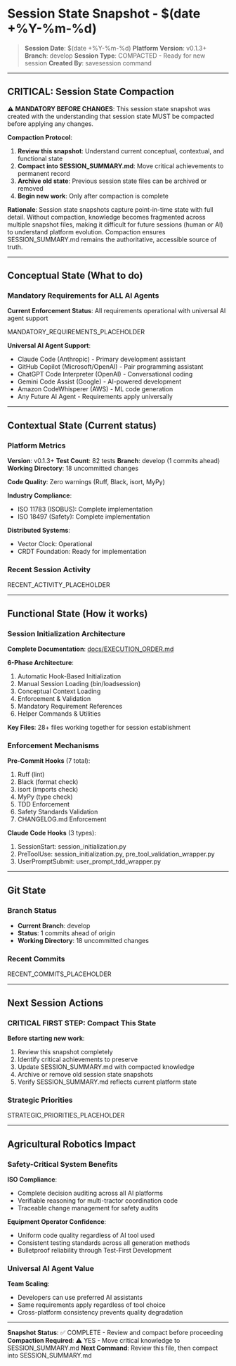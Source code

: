 # Session State Snapshot - $(date +%Y-%m-%d)

> **Session Date**: $(date +%Y-%m-%d)
> **Platform Version**: v0.1.3+
> **Branch**: develop
> **Session Type**: COMPACTED - Ready for new session
> **Created By**: savesession command

---

## CRITICAL: Session State Compaction

**⚠️  MANDATORY BEFORE CHANGES**: This session state snapshot was created with the understanding that session state MUST be compacted before applying any changes.

**Compaction Protocol**:
1. **Review this snapshot**: Understand current conceptual, contextual, and functional state
2. **Compact into SESSION_SUMMARY.md**: Move critical achievements to permanent record
3. **Archive old state**: Previous session state files can be archived or removed
4. **Begin new work**: Only after compaction is complete

**Rationale**: Session state snapshots capture point-in-time state with full detail. Without compaction, knowledge becomes fragmented across multiple snapshot files, making it difficult for future sessions (human or AI) to understand platform evolution. Compaction ensures SESSION_SUMMARY.md remains the authoritative, accessible source of truth.

---

## Conceptual State (What to do)

### Mandatory Requirements for ALL AI Agents

**Current Enforcement Status**: All requirements operational with universal AI agent support

MANDATORY_REQUIREMENTS_PLACEHOLDER

**Universal AI Agent Support**:
- Claude Code (Anthropic) - Primary development assistant
- GitHub Copilot (Microsoft/OpenAI) - Pair programming assistant
- ChatGPT Code Interpreter (OpenAI) - Conversational coding
- Gemini Code Assist (Google) - AI-powered development
- Amazon CodeWhisperer (AWS) - ML code generation
- Any Future AI Agent - Requirements apply universally

---

## Contextual State (Current status)

### Platform Metrics

**Version**: v0.1.3+
**Test Count**: 82 tests
**Branch**: develop (1 commits ahead)
**Working Directory**: 18 uncommitted changes

**Code Quality**: Zero warnings (Ruff, Black, isort, MyPy)

**Industry Compliance**:
- ISO 11783 (ISOBUS): Complete implementation
- ISO 18497 (Safety): Complete implementation

**Distributed Systems**:
- Vector Clock: Operational
- CRDT Foundation: Ready for implementation

### Recent Session Activity

RECENT_ACTIVITY_PLACEHOLDER

---

## Functional State (How it works)

### Session Initialization Architecture

**Complete Documentation**: [docs/EXECUTION_ORDER.md](../EXECUTION_ORDER.md)

**6-Phase Architecture**:
1. Automatic Hook-Based Initialization
2. Manual Session Loading (bin/loadsession)
3. Conceptual Context Loading
4. Enforcement & Validation
5. Mandatory Requirement References
6. Helper Commands & Utilities

**Key Files**: 28+ files working together for session establishment

### Enforcement Mechanisms

**Pre-Commit Hooks** (7 total):
1. Ruff (lint)
2. Black (format check)
3. isort (imports check)
4. MyPy (type check)
5. TDD Enforcement
6. Safety Standards Validation
7. CHANGELOG.md Enforcement

**Claude Code Hooks** (3 types):
1. SessionStart: session_initialization.py
2. PreToolUse: session_initialization.py, pre_tool_validation_wrapper.py
3. UserPromptSubmit: user_prompt_tdd_wrapper.py

---

## Git State

### Branch Status
- **Current Branch**: develop
- **Status**: 1 commits ahead of origin
- **Working Directory**: 18 uncommitted changes

### Recent Commits
RECENT_COMMITS_PLACEHOLDER

---

## Next Session Actions

### CRITICAL FIRST STEP: Compact This State

**Before starting new work**:
1. Review this snapshot completely
2. Identify critical achievements to preserve
3. Update SESSION_SUMMARY.md with compacted knowledge
4. Archive or remove old session state snapshots
5. Verify SESSION_SUMMARY.md reflects current platform state

### Strategic Priorities

STRATEGIC_PRIORITIES_PLACEHOLDER

---

## Agricultural Robotics Impact

### Safety-Critical System Benefits

**ISO Compliance**:
- Complete decision auditing across all AI platforms
- Verifiable reasoning for multi-tractor coordination code
- Traceable change management for safety audits

**Equipment Operator Confidence**:
- Uniform code quality regardless of AI tool used
- Consistent testing standards across all generation methods
- Bulletproof reliability through Test-First Development

### Universal AI Agent Value

**Team Scaling**:
- Developers can use preferred AI assistants
- Same requirements apply regardless of tool choice
- Cross-platform consistency prevents quality degradation

---

**Snapshot Status**: ✅ COMPLETE - Review and compact before proceeding
**Compaction Required**: ⚠️  YES - Move critical knowledge to SESSION_SUMMARY.md
**Next Command**: Review this file, then compact into SESSION_SUMMARY.md

